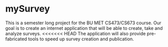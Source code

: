 mySurvey
========

This is a semester long project for the BU MET CS473/CS673 course. Our goal is to create an internet application that will be able to create, take and analyze surveys.
<<<<<<< HEAD
The application will also provide pre-fabricated tools to speed up survey creation and publication.

